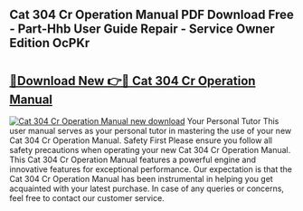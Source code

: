 ## Cat 304 Cr Operation Manual PDF Download Free - Part-Hhb User Guide Repair - Service Owner Edition OcPKr

# <h2><a href="http://bc83958.oget.top/?id=Cat+304+Cr+Operation+Manual">🔗Download New 👉🔴 Cat 304 Cr Operation Manual</a></h2>

[![Cat 304 Cr Operation Manual new download](https://i.imgur.com/5g1atiW.png)](http://bc83958.oget.top/?id=Cat+304+Cr+Operation+Manual)
Your Personal Tutor This user manual serves as your personal tutor in mastering the use of your new Cat 304 Cr Operation Manual. Safety First Please ensure you follow all safety precautions when operating your new Cat 304 Cr Operation Manual. This Cat 304 Cr Operation Manual features a powerful engine and innovative features for exceptional performance. Our expectation is that the Cat 304 Cr Operation Manual has been instrumental in helping you get acquainted with your latest purchase. In case of any queries or concerns, feel free to contact our customer service.
